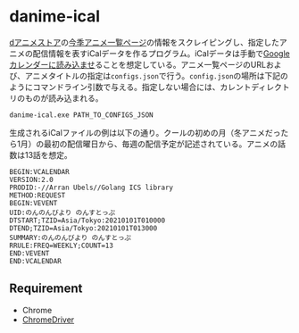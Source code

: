 # danime-ical

[dアニメストア](https://anime.dmkt-sp.jp)の[今季アニメ一覧ページ](https://anime.dmkt-sp.jp/animestore/CF/winter)の情報をスクレイピングし、指定したアニメの配信情報を表すiCalデータを作るプログラム。iCalデータは手動で[Googleカレンダーに読み込ませ](https://support.google.com/calendar/answer/37118)ることを想定している。アニメ一覧ページのURLおよび、アニメタイトルの指定は`configs.json`で行う。`config.json`の場所は下記のようにコマンドライン引数で与える。指定しない場合には、カレントディレクトリのものが読み込まれる。

`danime-ical.exe PATH_TO_CONFIGS_JSON`

生成されるiCalファイルの例は以下の通り。クールの初めの月（冬アニメだったら1月）の最初の配信曜日から、毎週の配信予定が記述されている。アニメの話数は13話を想定。

``` ics
BEGIN:VCALENDAR
VERSION:2.0
PRODID:-//Arran Ubels//Golang ICS library 
METHOD:REQUEST
BEGIN:VEVENT
UID:のんのんびより のんすとっぷ
DTSTART;TZID=Asia/Tokyo:20210101T010000
DTEND;TZID=Asia/Tokyo:20210101T013000
SUMMARY:のんのんびより のんすとっぷ
RRULE:FREQ=WEEKLY;COUNT=13
END:VEVENT
END:VCALENDAR
```
## Requirement
- Chrome
- [ChromeDriver](https://chromedriver.chromium.org/)
